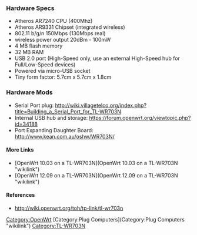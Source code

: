 ### Hardware Specs

-   Atheros AR7240 CPU (400Mhz)
-   Atheros AR9331 Chipset (integrated wireless)
-   802.11 b/g/n 150Mbps (130Mbps real)
-   wireless power output 20dBm - 100mW
-   4 MB flash memory
-   32 MB RAM
-   USB 2.0 port (High-Speed only, use an external High-Speed hub for
    Full/Low-Speed devices)
-   Powered via micro-USB socket
-   Tiny form factor: 5.7cm x 5.7cm x 1.8cm

### Hardware Mods

-   Serial Port plug:
    <http://wiki.villagetelco.org/index.php?title=Building_a_Serial_Port_for_TL-WR703N>
-   Internal USB hub and storage:
    <https://forum.openwrt.org/viewtopic.php?id=34188>
-   Port Expanding Daughter Board: <http://www.kean.com.au/oshw/WR703N/>

#### More Links

-   [OpenWrt 10.03 on a
    TL-WR703N](OpenWrt 10.03 on a TL-WR703N "wikilink")
-   [OpenWrt 12.09 on a
    TL-WR703N](OpenWrt 12.09 on a TL-WR703N "wikilink")

#### References

-   <http://wiki.openwrt.org/toh/tp-link/tl-wr703n>

<Category:OpenWrt> [Category:Plug
Computers](Category:Plug Computers "wikilink") <Category:TL-WR703N>
